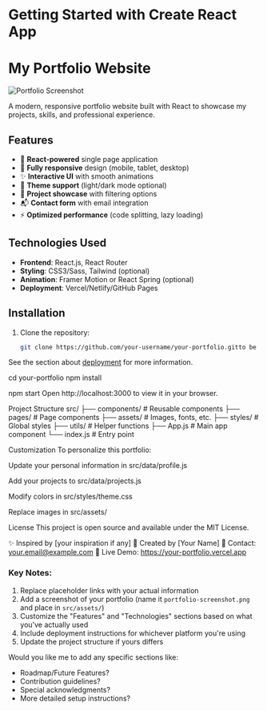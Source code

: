 # Getting Started with Create React App

# My Portfolio Website

![Portfolio Screenshot](./src/assets/myportfolio.png) <!-- Add a screenshot if available -->

A modern, responsive portfolio website built with React to showcase my projects, skills, and professional experience.

## Features

- 🚀 **React-powered** single page application
- 📱 **Fully responsive** design (mobile, tablet, desktop)
- ✨ **Interactive UI** with smooth animations
- 🌈 **Theme support** (light/dark mode optional)
- 📝 **Project showcase** with filtering options
- 📬 **Contact form** with email integration
- ⚡ **Optimized performance** (code splitting, lazy loading)

## Technologies Used

- **Frontend**: React.js, React Router
- **Styling**: CSS3/Sass, Tailwind (optional)
- **Animation**: Framer Motion or React Spring (optional)
- **Deployment**: Vercel/Netlify/GitHub Pages

## Installation

1. Clone the repository:
   ```bash
   git clone https://github.com/your-username/your-portfolio.gitto be deployed!

See the section about [deployment](https://facebook.github.io/create-react-app/docs/deployment) for more information.

cd your-portfolio
npm install

npm start
Open http://localhost:3000 to view it in your browser.

Project Structure
src/
├── components/      # Reusable components
├── pages/          # Page components
├── assets/         # Images, fonts, etc.
├── styles/         # Global styles
├── utils/          # Helper functions
├── App.js          # Main app component
└── index.js        # Entry point

Customization
To personalize this portfolio:

Update your personal information in src/data/profile.js

Add your projects to src/data/projects.js

Modify colors in src/styles/theme.css

Replace images in src/assets/

License
This project is open source and available under the MIT License.

✨ Inspired by [your inspiration if any]
💖 Created by [Your Name]
📧 Contact: your.email@example.com
🔗 Live Demo: https://your-portfolio.vercel.app


### Key Notes:
1. Replace placeholder links with your actual information
2. Add a screenshot of your portfolio (name it `portfolio-screenshot.png` and place in `src/assets/`)
3. Customize the "Features" and "Technologies" sections based on what you've actually used
4. Include deployment instructions for whichever platform you're using
5. Update the project structure if yours differs

Would you like me to add any specific sections like:
- Roadmap/Future Features?
- Contribution guidelines?
- Special acknowledgments?
- More detailed setup instructions?
